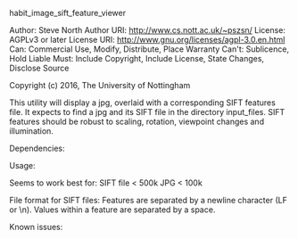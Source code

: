 habit_image_sift_feature_viewer

Author:  Steve North
Author URI:  http://www.cs.nott.ac.uk/~pszsn/
License: AGPLv3 or later
License URI: http://www.gnu.org/licenses/agpl-3.0.en.html
Can: Commercial Use, Modify, Distribute, Place Warranty
Can't: Sublicence, Hold Liable
Must: Include Copyright, Include License, State Changes, Disclose Source

Copyright (c) 2016, The University of Nottingham

This utility will display a jpg, overlaid with a corresponding SIFT features file.
It expects to find a jpg and its SIFT file in the directory input_files.
SIFT features should be robust to scaling, rotation, viewpoint changes and illumination.

Dependencies: 

Usage: 

Seems to work best for:
SIFT file < 500k
JPG < 100k

File format for SIFT files:
Features are separated by a newline character (LF or \n).
Values within a feature are separated by a space.

Known issues: